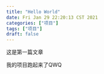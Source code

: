```yaml
---
title: "Hello World"
date: Fri Jan 29 22:20:13 CST 2021
categories: ["项目"]
tags: ["项目"]
draft: false
---
```


这是第一篇文章

我的项目跑起来了QWQ
